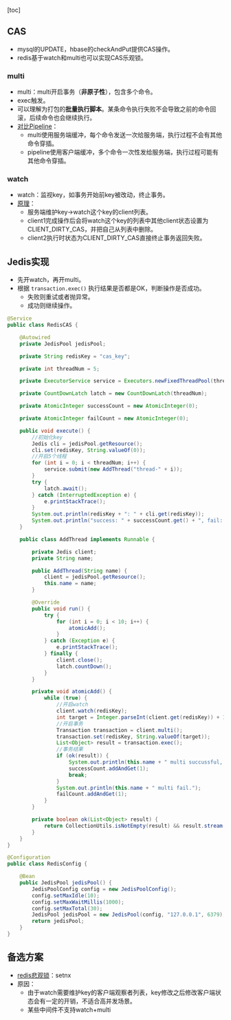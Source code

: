 [toc]
## CAS ##
- mysql的UPDATE，hbase的checkAndPut提供CAS操作。
- redis基于watch和multi也可以实现CAS乐观锁。

### multi ###
- multi：multi开启事务（**非原子性**），包含多个命令。
- exec触发。
- 可以理解为打包的**批量执行脚本**。某条命令执行失败不会导致之前的命令回滚，后续命令也会继续执行。
- [对比Pipeline](https://www.cnblogs.com/cjjjj/p/12818735.html)：
  - multi使用服务端缓冲，每个命令发送一次给服务端，执行过程不会有其他命令穿插。
  - pipeline使用客户端缓冲，多个命令一次性发给服务端，执行过程可能有其他命令穿插。

### watch ###
- watch：监视key，如事务开始前key被改动，终止事务。
- [原理](https://www.jianshu.com/p/ad273642b3bb)：
  - 服务端维护key->watch这个key的client列表。
  - client1完成操作后会将watch这个key的列表中其他client状态设置为CLIENT_DIRTY_CAS，并把自己从列表中删除。
  - client2执行时状态为CLIENT_DIRTY_CAS直接终止事务返回失败。

## Jedis实现 ##
- 先开watch，再开multi。
- 根据 ```transaction.exec()``` 执行结果是否都是OK，判断操作是否成功。
  - 失败则重试或者抛异常。
  - 成功则继续操作。
```java
@Service
public class RedisCAS {

    @Autowired
    private JedisPool jedisPool;

    private String redisKey = "cas_key";

    private int threadNum = 5;

    private ExecutorService service = Executors.newFixedThreadPool(threadNum);

    private CountDownLatch latch = new CountDownLatch(threadNum);

    private AtomicInteger successCount = new AtomicInteger(0);

    private AtomicInteger failCount = new AtomicInteger(0);

    public void execute() {
        //初始化key
        Jedis cli = jedisPool.getResource();
        cli.set(redisKey, String.valueOf(0));
        //开启5个线程
        for (int i = 0; i < threadNum; i++) {
            service.submit(new AddThread("thread-" + i));
        }
        try {
            latch.await();
        } catch (InterruptedException e) {
            e.printStackTrace();
        }
        System.out.println(redisKey + ": " + cli.get(redisKey));
        System.out.println("success: " + successCount.get() + ", fail: " + failCount.get());
    }

    public class AddThread implements Runnable {

        private Jedis client;
        private String name;

        public AddThread(String name) {
            client = jedisPool.getResource();
            this.name = name;
        }

        @Override
        public void run() {
            try {
                for (int i = 0; i < 10; i++) {
                    atomicAdd();
                }
            } catch (Exception e) {
                e.printStackTrace();
            } finally {
                client.close();
                latch.countDown();
            }
        }

        private void atomicAdd() {
            while (true) {
                //开启watch
                client.watch(redisKey);
                int target = Integer.parseInt(client.get(redisKey)) + 1;
                //开启事务
                Transaction transaction = client.multi();
                transaction.set(redisKey, String.valueOf(target));
                List<Object> result = transaction.exec();
                //事务结果
                if (ok(result)) {
                    System.out.println(this.name + " multi succussful, value = " + target);
                    successCount.addAndGet(1);
                    break;
                }
                System.out.println(this.name + " multi fail.");
                failCount.addAndGet(1);
            }
        }

        private boolean ok(List<Object> result) {
            return CollectionUtils.isNotEmpty(result) && result.stream().allMatch("OK"::equals);
        }
    }
}

@Configuration
public class RedisConfig {

    @Bean
    public JedisPool jedisPool() {
        JedisPoolConfig config = new JedisPoolConfig();
        config.setMaxIdle(10);
        config.setMaxWaitMillis(1000);
        config.setMaxTotal(30);
        JedisPool jedisPool = new JedisPool(config, "127.0.0.1", 6379);
        return jedisPool;
    }
}

```

## 备选方案 ##
- [redis悲观锁](https://blog.csdn.net/qq_40369829/article/details/87560838#redis_33)：setnx
- 原因：
  - 由于watch需要维护key的客户端观察者列表，key修改之后修改客户端状态会有一定的开销，不适合高并发场景。
  - 某些中间件不支持watch+multi
